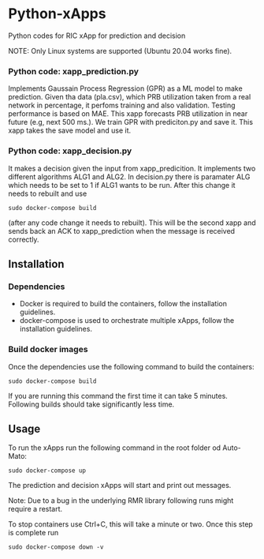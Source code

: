 # Python-xApps
Python codes  for RIC xApp for prediction and decision

NOTE: Only Linux systems are supported (Ubuntu 20.04 works fine).

### Python code: xapp_prediction.py 

Implements Gaussain Process Regression (GPR) as a ML model to make prediction. Given tha data (pla.csv), which PRB utilization taken from a real network in percentage, it perfoms training and also validation. Testing performance is based on MAE. This xapp forecasts PRB utilization in near future (e.g, next 500 ms.). We train GPR with prediciton.py and save it. This xapp takes the save model and use it. 

### Python code: xapp_decision.py 

It makes a decision given the input from xapp_predicition.  It implements two different algorithms ALG1 and ALG2. In decision.py there is paramater ALG which needs to be set  to 1 if ALG1 wants to be run. After this change it needs to rebuilt  and use
```
sudo docker-compose build
```
(after any code change it needs to rebuilt). This will be the second xapp and sends back an ACK to xapp_prediction when the message is received correctly. 

## Installation

### Dependencies
- Docker is required to build the containers, follow the installation guidelines.
- docker-compose is used to orchestrate multiple xApps, follow the installation guidelines.


### Build docker images
Once the dependencies use the following command to build the containers:
```
sudo docker-compose build
```
If you are running this command the first time it can take 5 minutes. Following builds should take significantly less time.

## Usage
To run the xApps run the following command in the root folder od Auto-Mato:
```
sudo docker-compose up
```
The prediction and decision xApps will start and print out messages.

Note: Due to a bug in the underlying RMR library following runs might require a restart.

To stop containers use Ctrl+C, this will take a minute or two. Once this step is complete run
```
sudo docker-compose down -v
```
